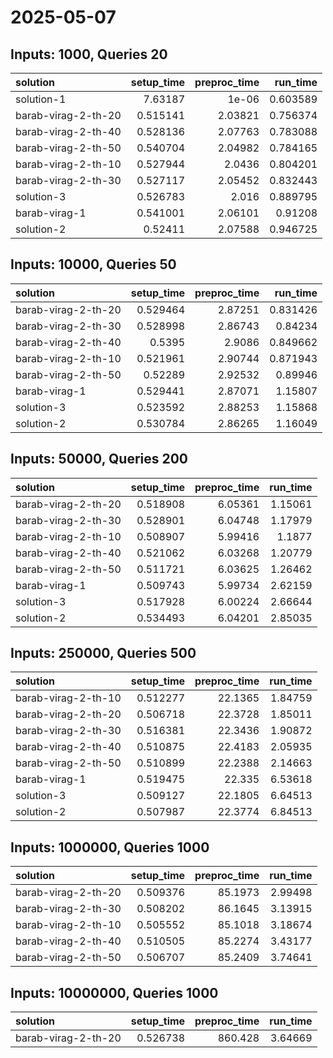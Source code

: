 # 2025-05-07

## Inputs: 1000, Queries 20

| solution            |   setup_time |   preproc_time |   run_time |
|:--------------------|-------------:|---------------:|-----------:|
| solution-1          |     7.63187  |        1e-06   |   0.603589 |
| barab-virag-2-th-20 |     0.515141 |        2.03821 |   0.756374 |
| barab-virag-2-th-40 |     0.528136 |        2.07763 |   0.783088 |
| barab-virag-2-th-50 |     0.540704 |        2.04982 |   0.784165 |
| barab-virag-2-th-10 |     0.527944 |        2.0436  |   0.804201 |
| barab-virag-2-th-30 |     0.527117 |        2.05452 |   0.832443 |
| solution-3          |     0.526783 |        2.016   |   0.889795 |
| barab-virag-1       |     0.541001 |        2.06101 |   0.91208  |
| solution-2          |     0.52411  |        2.07588 |   0.946725 |

## Inputs: 10000, Queries 50

| solution            |   setup_time |   preproc_time |   run_time |
|:--------------------|-------------:|---------------:|-----------:|
| barab-virag-2-th-20 |     0.529464 |        2.87251 |   0.831426 |
| barab-virag-2-th-30 |     0.528998 |        2.86743 |   0.84234  |
| barab-virag-2-th-40 |     0.5395   |        2.9086  |   0.849662 |
| barab-virag-2-th-10 |     0.521961 |        2.90744 |   0.871943 |
| barab-virag-2-th-50 |     0.52289  |        2.92532 |   0.89946  |
| barab-virag-1       |     0.529441 |        2.87071 |   1.15807  |
| solution-3          |     0.523592 |        2.88253 |   1.15868  |
| solution-2          |     0.530784 |        2.86265 |   1.16049  |

## Inputs: 50000, Queries 200

| solution            |   setup_time |   preproc_time |   run_time |
|:--------------------|-------------:|---------------:|-----------:|
| barab-virag-2-th-20 |     0.518908 |        6.05361 |    1.15061 |
| barab-virag-2-th-30 |     0.528901 |        6.04748 |    1.17979 |
| barab-virag-2-th-10 |     0.508907 |        5.99416 |    1.1877  |
| barab-virag-2-th-40 |     0.521062 |        6.03268 |    1.20779 |
| barab-virag-2-th-50 |     0.511721 |        6.03625 |    1.26462 |
| barab-virag-1       |     0.509743 |        5.99734 |    2.62159 |
| solution-3          |     0.517928 |        6.00224 |    2.66644 |
| solution-2          |     0.534493 |        6.04201 |    2.85035 |

## Inputs: 250000, Queries 500

| solution            |   setup_time |   preproc_time |   run_time |
|:--------------------|-------------:|---------------:|-----------:|
| barab-virag-2-th-10 |     0.512277 |        22.1365 |    1.84759 |
| barab-virag-2-th-20 |     0.506718 |        22.3728 |    1.85011 |
| barab-virag-2-th-30 |     0.516381 |        22.3436 |    1.90872 |
| barab-virag-2-th-40 |     0.510875 |        22.4183 |    2.05935 |
| barab-virag-2-th-50 |     0.510899 |        22.2388 |    2.14663 |
| barab-virag-1       |     0.519475 |        22.335  |    6.53618 |
| solution-3          |     0.509127 |        22.1805 |    6.64513 |
| solution-2          |     0.507987 |        22.3774 |    6.84513 |

## Inputs: 1000000, Queries 1000

| solution            |   setup_time |   preproc_time |   run_time |
|:--------------------|-------------:|---------------:|-----------:|
| barab-virag-2-th-20 |     0.509376 |        85.1973 |    2.99498 |
| barab-virag-2-th-30 |     0.508202 |        86.1645 |    3.13915 |
| barab-virag-2-th-10 |     0.505552 |        85.1018 |    3.18674 |
| barab-virag-2-th-40 |     0.510505 |        85.2274 |    3.43177 |
| barab-virag-2-th-50 |     0.506707 |        85.2409 |    3.74641 |

## Inputs: 10000000, Queries 1000

| solution            |   setup_time |   preproc_time |   run_time |
|:--------------------|-------------:|---------------:|-----------:|
| barab-virag-2-th-20 |     0.526738 |        860.428 |    3.64669 |